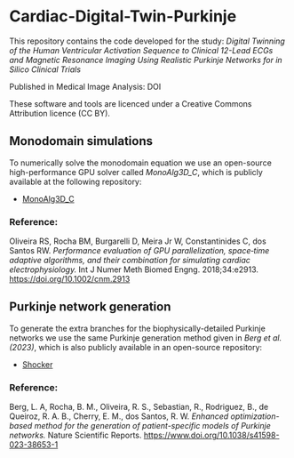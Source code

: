 # Cardiac-Digital-Twin-Purkinje
This repository contains the code developed for the study:
_Digital Twinning of the Human Ventricular Activation Sequence to Clinical 12-Lead ECGs and Magnetic Resonance Imaging Using Realistic Purkinje Networks for in Silico Clinical Trials_


Published in Medical Image Analysis: DOI

These software and tools are licenced under a Creative Commons Attribution licence (CC BY).

## Monodomain simulations

To numerically solve the monodomain equation we use an open-source high-performance GPU solver called <em>MonoAlg3D_C</em>, which is publicly available at the following repository: 

- [MonoAlg3D_C](https://github.com/rsachetto/MonoAlg3D_C)

### Reference:

Oliveira RS, Rocha BM, Burgarelli D, Meira Jr W, Constantinides C, dos Santos RW. <em>Performance evaluation of GPU parallelization, space‐time adaptive algorithms, and their combination for simulating cardiac electrophysiology.</em> Int J Numer Meth Biomed Engng. 2018;34:e2913. https://doi.org/10.1002/cnm.2913

## Purkinje network generation

To generate the extra branches for the biophysically-detailed Purkinje networks we use the same Purkinje generation method given in <em>Berg et al. (2023)</em>, which is also publicly available in an open-source repository:

- [Shocker](https://github.com/bergolho/Shocker)

### Reference:

Berg, L. A, Rocha, B. M., Oliveira, R. S., Sebastian, R., Rodriguez, B., de Queiroz, R. A. B., Cherry, E. M., dos Santos, R. W. <em>Enhanced optimization-based method for the generation of patient-specific models of Purkinje networks.</em> Nature Scientific Reports. https://www.doi.org/10.1038/s41598-023-38653-1
